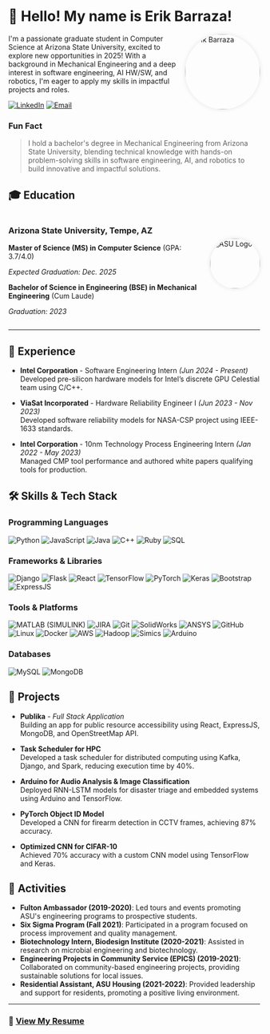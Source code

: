 # 👋 Hello! My name is Erik Barraza!

<img align="right" src="https://github.com/erikbc17/erikcordova/blob/main/1687323079470.jpg?raw=true" alt="Erik Barraza" width="150" style="border-radius: 50%; box-shadow: 0px 0px 10px rgba(0, 0, 0, 0.1);"/>  

I'm a passionate graduate student in Computer Science at Arizona State University, excited to explore new opportunities in 2025! With a background in Mechanical Engineering and a deep interest in software engineering, AI HW/SW, and robotics, I'm eager to apply my skills in impactful projects and roles.

[![LinkedIn](https://img.shields.io/badge/LinkedIn-%230077B5.svg?&style=for-the-badge&logo=linkedin&logoColor=white)](https://linkedin.com/in/erikbc) 
[![Email](https://img.shields.io/badge/Email-%23D14836.svg?&style=for-the-badge&logo=gmail&logoColor=white)](mailto:erikangelbc@gmail.com)

###  Fun Fact
> I hold a bachelor's degree in Mechanical Engineering from Arizona State University, blending technical knowledge with hands-on problem-solving skills in software engineering, AI, and robotics to build innovative and impactful solutions.

## 🎓 Education

<div style="display: flex; align-items: center;">
  <div style="flex: 1;">
    <h3>Arizona State University, Tempe, AZ</h3>
    <p><b>Master of Science (MS) in Computer Science</b> (GPA: 3.7/4.0)</p>
    <p><i>Expected Graduation: Dec. 2025</i></p>
    <p><b>Bachelor of Science in Engineering (BSE) in Mechanical Engineering</b> (Cum Laude)</p>
    <p><i>Graduation: 2023</i></p>
  </div>
  <div>
    <img src="https://github.com/erikbc17/erikcordova/blob/main/Arizona_State_University_seal.svg.png?raw=true" alt="ASU Logo" width="100" style="border-radius: 50%; box-shadow: 0px 0px 10px rgba(0, 0, 0, 0.1); margin-top: -20px; margin-left: 20px;"/>
  </div>
</div>

---

## 💼 Experience

- **Intel Corporation** - Software Engineering Intern *(Jun 2024 - Present)*  
  Developed pre-silicon hardware models for Intel’s discrete GPU Celestial team using C/C++.

- **ViaSat Incorporated** - Hardware Reliability Engineer I *(Jun 2023 - Nov 2023)*  
  Developed software reliability models for NASA-CSP project using IEEE-1633 standards.

- **Intel Corporation** - 10nm Technology Process Engineering Intern *(Jan 2022 - May 2023)*  
  Managed CMP tool performance and authored white papers qualifying tools for production.

## 🛠️ Skills & Tech Stack

### Programming Languages
![Python](https://img.shields.io/badge/-Python-3776AB?style=for-the-badge&logo=python&logoColor=white)
![JavaScript](https://img.shields.io/badge/-JavaScript-F7DF1E?style=for-the-badge&logo=javascript&logoColor=black)
![Java](https://img.shields.io/badge/-Java-007396?style=for-the-badge&logo=java&logoColor=white)
![C++](https://img.shields.io/badge/-C%2B%2B-00599C?style=for-the-badge&logo=c%2B%2B&logoColor=white)
![Ruby](https://img.shields.io/badge/-Ruby-CC342D?style=for-the-badge&logo=ruby&logoColor=white)
![SQL](https://img.shields.io/badge/-SQL-4479A1?style=for-the-badge&logo=mysql&logoColor=white)

### Frameworks & Libraries
![Django](https://img.shields.io/badge/-Django-092E20?style=for-the-badge&logo=django&logoColor=white)
![Flask](https://img.shields.io/badge/-Flask-000000?style=for-the-badge&logo=flask&logoColor=white)
![React](https://img.shields.io/badge/-React-61DAFB?style=for-the-badge&logo=react&logoColor=black)
![TensorFlow](https://img.shields.io/badge/-TensorFlow-FF6F00?style=for-the-badge&logo=tensorflow&logoColor=white)
![PyTorch](https://img.shields.io/badge/-PyTorch-EE4C2C?style=for-the-badge&logo=pytorch&logoColor=white)
![Keras](https://img.shields.io/badge/-Keras-D00000?style=for-the-badge&logo=keras&logoColor=white)
![Bootstrap](https://img.shields.io/badge/-Bootstrap-7952B3?style=for-the-badge&logo=bootstrap&logoColor=white)
![ExpressJS](https://img.shields.io/badge/-Express.js-000000?style=for-the-badge&logo=express&logoColor=white)

### Tools & Platforms
![MATLAB (SIMULINK)](https://img.shields.io/badge/-MATLAB%20(SIMULINK)-0076A8?style=for-the-badge&logo=mathworks&logoColor=white)
![JIRA](https://img.shields.io/badge/-JIRA-0052CC?style=for-the-badge&logo=jira&logoColor=white)
![Git](https://img.shields.io/badge/-Git-F05032?style=for-the-badge&logo=git&logoColor=white)
![SolidWorks](https://img.shields.io/badge/-SolidWorks-FF0000?style=for-the-badge&logo=dassaultsystemes&logoColor=white)
![ANSYS](https://img.shields.io/badge/-ANSYS-FFB71B?style=for-the-badge&logo=ansys&logoColor=black)
![GitHub](https://img.shields.io/badge/-GitHub-181717?style=for-the-badge&logo=github&logoColor=white)
![Linux](https://img.shields.io/badge/-Linux-FCC624?style=for-the-badge&logo=linux&logoColor=black)
![Docker](https://img.shields.io/badge/-Docker-2496ED?style=for-the-badge&logo=docker&logoColor=white)
![AWS](https://img.shields.io/badge/-AWS-232F3E?style=for-the-badge&logo=amazon-aws&logoColor=white)
![Hadoop](https://img.shields.io/badge/-Hadoop-66CCFF?style=for-the-badge&logo=apache-hadoop&logoColor=black)
![Simics](https://img.shields.io/badge/-Simics-000000?style=for-the-badge)
![Arduino](https://img.shields.io/badge/-Arduino-00979D?style=for-the-badge&logo=arduino&logoColor=white)

### Databases
![MySQL](https://img.shields.io/badge/-MySQL-4479A1?style=for-the-badge&logo=mysql&logoColor=white)
![MongoDB](https://img.shields.io/badge/-MongoDB-47A248?style=for-the-badge&logo=mongodb&logoColor=white)

## 🚀 Projects

- **Publika** - *Full Stack Application*  
  Building an app for public resource accessibility using React, ExpressJS, MongoDB, and OpenStreetMap API.

- **Task Scheduler for HPC**  
  Developed a task scheduler for distributed computing using Kafka, Django, and Spark, reducing execution time by 40%.

- **Arduino for Audio Analysis & Image Classification**  
  Deployed RNN-LSTM models for disaster triage and embedded systems using Arduino and TensorFlow.

- **PyTorch Object ID Model**  
  Developed a CNN for firearm detection in CCTV frames, achieving 87% accuracy.

- **Optimized CNN for CIFAR-10**  
  Achieved 70% accuracy with a custom CNN model using TensorFlow and Keras.

## 🎉 Activities
- **Fulton Ambassador (2019-2020)**: Led tours and events promoting ASU's engineering programs to prospective students.
- **Six Sigma Program (Fall 2021)**: Participated in a program focused on process improvement and quality management.
- **Biotechnology Intern, Biodesign Institute (2020-2021)**: Assisted in research on microbial engineering and biotechnology.
- **Engineering Projects in Community Service (EPICS) (2019-2021)**: Collaborated on community-based engineering projects, providing sustainable solutions for local issues.
- **Residential Assistant, ASU Housing (2021-2022)**: Provided leadership and support for residents, promoting a positive living environment.

---

### 📄 [View My Resume](https://github.com/user-attachments/files/17434767/Resume_BC_Erik-Angel2.pdf)
